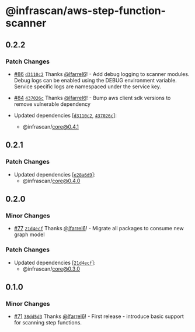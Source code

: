 # @infrascan/aws-step-function-scanner

## 0.2.2

### Patch Changes

- [#86](https://github.com/infrascan/infrascan/pull/86) [`d3110c2`](https://github.com/infrascan/infrascan/commit/d3110c2197be872ca72667aad552f33dead5271c) Thanks [@lfarrel6](https://github.com/lfarrel6)! - Add debug logging to scanner modules. Debug logs can be enabled using the DEBUG environment variable. Service specific logs are namespaced under the service key.

- [#84](https://github.com/infrascan/infrascan/pull/84) [`437026c`](https://github.com/infrascan/infrascan/commit/437026cc278ec4b380bcaf3a7a675f3762ce3bea) Thanks [@lfarrel6](https://github.com/lfarrel6)! - Bump aws client sdk versions to remove vulnerable dependency

- Updated dependencies [[`d3110c2`](https://github.com/infrascan/infrascan/commit/d3110c2197be872ca72667aad552f33dead5271c), [`437026c`](https://github.com/infrascan/infrascan/commit/437026cc278ec4b380bcaf3a7a675f3762ce3bea)]:
  - @infrascan/core@0.4.1

## 0.2.1

### Patch Changes

- Updated dependencies [[`e28a6d9`](https://github.com/infrascan/infrascan/commit/e28a6d91eb36fa83e9a40a667eb39a15b2a45ccb)]:
  - @infrascan/core@0.4.0

## 0.2.0

### Minor Changes

- [#77](https://github.com/infrascan/infrascan/pull/77) [`21d4ecf`](https://github.com/infrascan/infrascan/commit/21d4ecf4b7fec31f4ac7b2cc5857aa5d2b725075) Thanks [@lfarrel6](https://github.com/lfarrel6)! - Migrate all packages to consume new graph model

### Patch Changes

- Updated dependencies [[`21d4ecf`](https://github.com/infrascan/infrascan/commit/21d4ecf4b7fec31f4ac7b2cc5857aa5d2b725075)]:
  - @infrascan/core@0.3.0

## 0.1.0

### Minor Changes

- [#71](https://github.com/infrascan/infrascan/pull/71) [`38dd5d3`](https://github.com/infrascan/infrascan/commit/38dd5d3bb7de174dfda4830ae59befec622ad669) Thanks [@lfarrel6](https://github.com/lfarrel6)! - First release - introduce basic support for scanning step functions.
